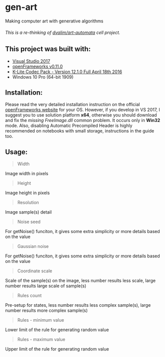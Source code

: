 # gen-art
Making computer art with generative algorithms
###### This is a re-thinking of [dvalim/art-automata](https://github.com/dvalim/art-automata) _cell_ project.

## This project was built with:
- [Visual Studio 2017](https://www.visualstudio.com/thank-you-downloading-visual-studio/?sku=Community&rel=15)
- [openFrameworks v0.11.0](https://openframeworks.cc/versions/v0.11.0/of_v0.11.0_vs2017_release.zip)
- [K-Lite Codec Pack - Version 12.1.0 Full April 18th 2016](http://filehippo.com/download_klite_codec_pack/67445/)
- Windows 10 Pro (64-bit 1909)

## Installation:
Please read the very detailed installation instruction on the official [openFrameworks website](https://openframeworks.cc/download/) for your OS. However, if you develop in VS 2017, I suggest you to use solution platform __x64__, otherwise you should download and fix the _missing FreeImage.dll_ common problem. It occurs only in __Win32__ mode. Also, disabling Automatic Precompiled Header is highly recommended on notebooks with small storage, instructions in the guide too.

## Usage:
> Width

Image width in pixels


> Height

Image height in pixels


> Resolution

Image sample(s) detail


> Noise seed

For getNoise() funciton, it gives some extra simplicity or more details based on the value


> Gaussian noise

For getNoise() funciton, it gives some extra simplicity or more details based on the value


> Coordinate scale

Scale of the sample(s) on the image, less number results less scale, large number results large scale of sample(s)


> Rules count

Pre-setup for states, less number results less complex sample(s), large number results more complex sample(s)


> Rules - minimum value

Lower limit of the rule for generating random value


> Rules - maximum value

Upper limit of the rule for generating random value

